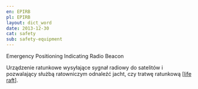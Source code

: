 ```yaml
---
en: EPIRB
pl: EPIRB
layout: dict_word
date: 2013-12-30
cat: safety
sub: safety-equipment
---
```


Emergency Positioning Indicating Radio Beacon  

Urządzenie ratunkowe wysyłające sygnał radiowy do satelitów i pozwalający służbą ratowniczym odnaleźć jacht, 
czy tratwę ratunkową [[life raft](/dict/life-raft.html)]. 